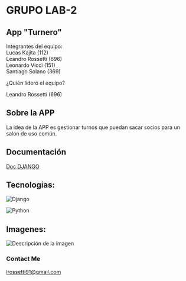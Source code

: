 # GRUPO LAB-2
## App "Turnero"


Integrantes del equipo:  
Lucas Kajita (112)  
Leandro Rossetti (696)  
Leonardo Vicci (151)  
Santiago Solano (369)  

¿Quién lideró el equipo?  

Leandro Rossetti (696)

## Sobre la APP

La idea de la APP es gestionar turnos que puedan sacar socios para un salon de uso común.

## Documentación

[Doc DJANGO](https://https://docs.djangoproject.com/es/5.1/)

## Tecnologias:
  ![Django](https://img.shields.io/badge/-Django-333333?style=flat&logo=Django)

![Python](https://img.shields.io/badge/-Python-333333?style=flat&logo=Python)


## Imagenes:

![Descripción de la imagen](https://iili.io/dkxdAFe.png)


### Contact Me

lrossetti91@gmail.com
